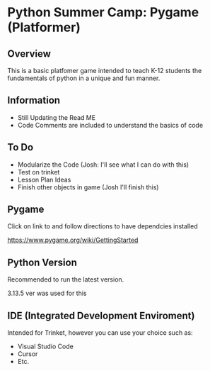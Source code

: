 # Python Summer Camp: Pygame (Platformer)

## Overview

This is a basic platfomer game intended to teach K-12 students the fundamentals of python in a unique and fun manner. 

## Information 
- Still Updating the Read ME
- Code Comments are included to understand the basics of code

## To Do
- Modularize the Code (Josh: I'll see what I can do with this)
- Test on trinket
- Lesson Plan Ideas
- Finish other objects in game (Josh I'll finish this)

## Pygame
Click on link to and follow directions to have dependcies installed

https://www.pygame.org/wiki/GettingStarted 

## Python Version 
Recommended to run the latest version. 

3.13.5 ver was used for this 

## IDE (Integrated Development Enviroment) 

Intended for Trinket, however you can use your choice such as:
- Visual Studio Code
- Cursor
- Etc.
